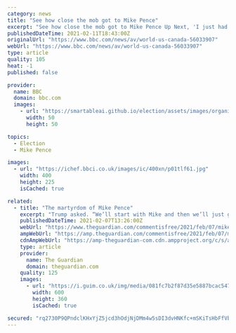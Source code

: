 ```yaml
---
category: news
title: "See how close the mob got to Mike Pence"
excerpt: "See how close the mob got to Mike Pence Up Next, 'I just had to laugh at myself' Video, 00:01:41'I just had to laugh at myself' What's going on in Central African Republic? Video, 00:04:20What's going on in Central African Republic?"
publishedDateTime: 2021-02-11T18:43:00Z
originalUrl: "https://www.bbc.com/news/av/world-us-canada-56033907"
webUrl: "https://www.bbc.com/news/av/world-us-canada-56033907"
type: article
quality: 105
heat: -1
published: false

provider:
  name: BBC
  domain: bbc.com
  images:
    - url: "https://smartableai.github.io/election/assets/images/organizations/bbc.com-50x50.jpg"
      width: 50
      height: 50

topics:
  - Election
  - Mike Pence

images:
  - url: "https://ichef.bbci.co.uk/images/ic/400xn/p01tlf61.jpg"
    width: 400
    height: 225
    isCached: true

related:
  - title: "The martyrdom of Mike Pence"
    excerpt: "Trump asked. “We’ll start with Mike and then we’ll just go around, your name, your position.” “This is just the greatest privilege of my life,” Pence said, setting the tone for the others."
    publishedDateTime: 2021-02-07T13:26:00Z
    webUrl: "https://www.theguardian.com/commentisfree/2021/feb/07/mike-pence-donald-trump-republicans-religion-evangelical"
    ampWebUrl: "https://amp.theguardian.com/commentisfree/2021/feb/07/mike-pence-donald-trump-republicans-religion-evangelical"
    cdnAmpWebUrl: "https://amp-theguardian-com.cdn.ampproject.org/c/s/amp.theguardian.com/commentisfree/2021/feb/07/mike-pence-donald-trump-republicans-religion-evangelical"
    type: article
    provider:
      name: The Guardian
      domain: theguardian.com
    quality: 125
    images:
      - url: "https://i.guim.co.uk/img/media/081fc7b2f87d35e5887bcac5478f1d369256b24d/0_192_1994_1196/master/1994.jpg?width=300&quality=45&auto=format&fit=max&dpr=2&s=36cd1c5247645073888d6f4335fe9eea"
        width: 600
        height: 360
        isCached: true

secured: "rq2730P9QPndclKHxYjZ5jcd3hOdjNjDMm4w5sDI3dvHNKfc+mSKiTsHbFfVbY8NdzM3dokUmyoPuWcwhTCRUXVKKhdUGgiuBs5F7edy3J3bxBXEAgienkQwlu2yTP6RhKwos+TG3DyPPw+OOvaj1LfVcI5cwS3iSeT04SpMcKPLzOYFJktgymZKDbUrFG3UQWxn5c4E2qxIyYku1ZOyCWNK0439HQh4zLnNJHek+vQbhG72VEH5H6mSl+oXUqKstGtDjpsiUgJ7ak7jUfLl+yb4HEDtD9T3bUYV7z6IIrShxoOv+l5syf8AYBusWeI0eEp5/BTWk7Qyre0t12wPfo+uffPt6Xgl6Op6hhQkGVY=;qVkEid9rA97Q4HHxkEZ+Xg=="
---
```



